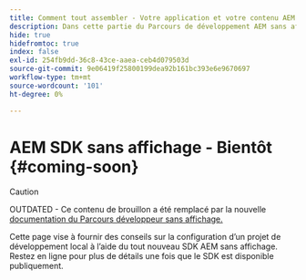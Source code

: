 ```yaml
---
title: Comment tout assembler - Votre application et votre contenu AEM sans affichage
description: Dans cette partie du Parcours de développement AEM sans affichage, apprenez à prendre votre projet AEM, y compris les fragments de contenu, vos appels GraphQL, vos appels API REST et votre application, et à le préparer pour la mise en ligne.
hide: true
hidefromtoc: true
index: false
exl-id: 254fb9dd-36c8-43ce-aaea-ceb4d079503d
source-git-commit: 9e06419f25800199dea92b161bc393e6e9670697
workflow-type: tm+mt
source-wordcount: '101'
ht-degree: 0%

---
```


# AEM SDK sans affichage - Bientôt {#coming-soon}

>[!CAUTION]
>
>OUTDATED - Ce contenu de brouillon a été remplacé par la nouvelle [documentation du Parcours développeur sans affichage.](/help/journey-headless/developer/overview.md)

Cette page vise à fournir des conseils sur la configuration d’un projet de développement local à l’aide du tout nouveau SDK AEM sans affichage. Restez en ligne pour plus de détails une fois que le SDK est disponible publiquement.
